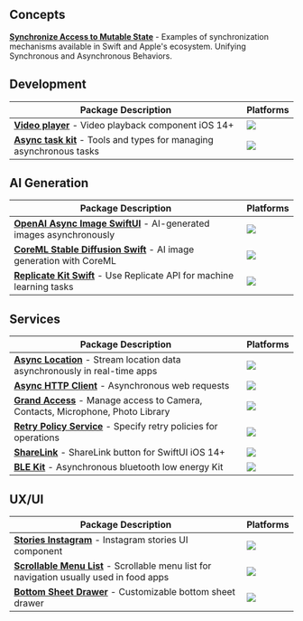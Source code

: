 ## Concepts

[**Synchronize Access to Mutable State**](https://github.com/swiftuiux/Synchronous-access-atomic-swift) - Examples of synchronization mechanisms available in Swift and Apple's ecosystem. Unifying Synchronous and Asynchronous Behaviors.

## Development
| **Package Description** | **Platforms** |
|--------------------------|------------|
| [**Video player**](https://github.com/swiftuiux/swiftui-loop-videoplayer) - Video playback component iOS 14+ | [![](https://img.shields.io/endpoint?url=https%3A%2F%2Fswiftpackageindex.com%2Fapi%2Fpackages%2Fswiftuiux%2Fswiftui-loop-videoplayer%2Fbadge%3Ftype%3Dplatforms)](https://swiftpackageindex.com/swiftuiux/swiftui-loop-videoplayer) |
| [**Async task kit**](https://github.com/swiftuiux/async-task) - Tools and types for managing asynchronous tasks | [![](https://img.shields.io/endpoint?url=https%3A%2F%2Fswiftpackageindex.com%2Fapi%2Fpackages%2Fswiftuiux%2Fasync-task%2Fbadge%3Ftype%3Dplatforms)](https://swiftpackageindex.com/swiftuiux/async-task) |

## AI Generation
| **Package Description** | **Platforms** |
|--------------------------|------------|
| [**OpenAI Async Image SwiftUI**](https://github.com/swiftuiux/openai-async-image-swiftui) - AI-generated images asynchronously | [![](https://img.shields.io/endpoint?url=https%3A%2F%2Fswiftpackageindex.com%2Fapi%2Fpackages%2Fswiftuiux%2Fopenai-async-image-swiftui%2Fbadge%3Ftype%3Dplatforms)](https://swiftpackageindex.com/swiftuiux/openai-async-image-swiftui) |
| [**CoreML Stable Diffusion Swift**](https://github.com/swiftuiux/coreml-stable-diffusion-swift) - AI image generation with CoreML | [![](https://img.shields.io/endpoint?url=https%3A%2F%2Fswiftpackageindex.com%2Fapi%2Fpackages%2Fswiftuiux%2Fcoreml-stable-diffusion-swift%2Fbadge%3Ftype%3Dplatforms)](https://swiftpackageindex.com/swiftuiux/coreml-stable-diffusion-swift) |
| [**Replicate Kit Swift**](https://github.com/swiftuiux/replicate-kit-swift) - Use Replicate API for machine learning tasks | [![](https://img.shields.io/endpoint?url=https%3A%2F%2Fswiftpackageindex.com%2Fapi%2Fpackages%2Fswiftuiux%2Freplicate-kit-swift%2Fbadge%3Ftype%3Dplatforms)](https://swiftpackageindex.com/swiftuiux/replicate-kit-swift) |

## Services

| **Package Description** | **Platforms** |
|--------------------------|------------|
| [**Async Location**](https://github.com/swiftuiux/swift-async-corelocation) - Stream location data asynchronously in real-time apps | [![](https://img.shields.io/endpoint?url=https%3A%2F%2Fswiftpackageindex.com%2Fapi%2Fpackages%2Fswiftuiux%2Fswift-async-corelocation-streamer%2Fbadge%3Ftype%3Dplatforms)](https://swiftpackageindex.com/swiftuiux/swift-async-corelocation-streamer) |
| [**Async HTTP Client**](https://github.com/swiftuiux/async-http-client) - Asynchronous web requests | [![](https://img.shields.io/endpoint?url=https%3A%2F%2Fswiftpackageindex.com%2Fapi%2Fpackages%2Fswiftuiux%2Fasync-http-client%2Fbadge%3Ftype%3Dplatforms)](https://swiftpackageindex.com/swiftuiux/async-http-client) |
| [**Grand Access**](https://github.com/swiftuiux/grand-access) - Manage access to Camera, Contacts, Microphone, Photo Library| [![](https://img.shields.io/endpoint?url=https%3A%2F%2Fswiftpackageindex.com%2Fapi%2Fpackages%2Fswiftuiux%2Fgrand-access%2Fbadge%3Ftype%3Dplatforms)](https://swiftpackageindex.com/swiftuiux/grand-access) |
| [**Retry Policy Service**](https://github.com/swiftuiux/retry-policy-service) - Specify retry policies for operations | [![](https://img.shields.io/endpoint?url=https%3A%2F%2Fswiftpackageindex.com%2Fapi%2Fpackages%2Fswiftuiux%2Fretry-policy-service%2Fbadge%3Ftype%3Dplatforms)](https://swiftpackageindex.com/swiftuiux/retry-policy-service) |
| [**ShareLink**](https://github.com/swiftuiux/sharelink-for-swiftui) - ShareLink button for SwiftUI iOS 14+ | [![](https://img.shields.io/endpoint?url=https%3A%2F%2Fswiftpackageindex.com%2Fapi%2Fpackages%2Fswiftuiux%2Fsharelink-for-swiftui%2Fbadge%3Ftype%3Dplatforms)](https://swiftpackageindex.com/swiftuiux/sharelink-for-swiftui) |
| [**BLE Kit**](https://github.com/swiftuiux/bluetooth-law-energy-swift) - Asynchronous bluetooth low energy Kit | [![](https://img.shields.io/endpoint?url=https%3A%2F%2Fswiftpackageindex.com%2Fapi%2Fpackages%2Fswiftuiux%2Fbluetooth-law-energy-swift%2Fbadge%3Ftype%3Dplatforms)](https://swiftpackageindex.com/swiftuiux/bluetooth-law-energy-swift) |

## UX/UI

| **Package Description** | **Platforms** |
|--------------------------|------------|
| [**Stories Instagram**](https://github.com/swiftuiux/d3-stories-instagram) - Instagram stories UI component | [![](https://img.shields.io/endpoint?url=https%3A%2F%2Fswiftpackageindex.com%2Fapi%2Fpackages%2Fswiftuiux%2Fd3-stories-instagram%2Fbadge%3Ftype%3Dplatforms)](https://swiftpackageindex.com/swiftuiux/d3-stories-instagram) |
| [**Scrollable Menu List**](https://github.com/swiftuiux/food-scrollable-menu-list) - Scrollable menu list for navigation usually used in food apps | [![](https://img.shields.io/endpoint?url=https%3A%2F%2Fswiftpackageindex.com%2Fapi%2Fpackages%2Fswiftuiux%2Ffood-scrollable-menu-list%2Fbadge%3Ftype%3Dplatforms)](https://swiftpackageindex.com/swiftuiux/food-scrollable-menu-list) |
| [**Bottom Sheet Drawer**](https://github.com/swiftuiux/swiftui-bottomsheet-drawer) - Customizable bottom sheet drawer | [![](https://img.shields.io/endpoint?url=https%3A%2F%2Fswiftpackageindex.com%2Fapi%2Fpackages%2Fswiftuiux%2Fswiftui-bottomsheet-drawer%2Fbadge%3Ftype%3Dplatforms)](https://swiftpackageindex.com/swiftuiux/swiftui-bottomsheet-drawer) |

